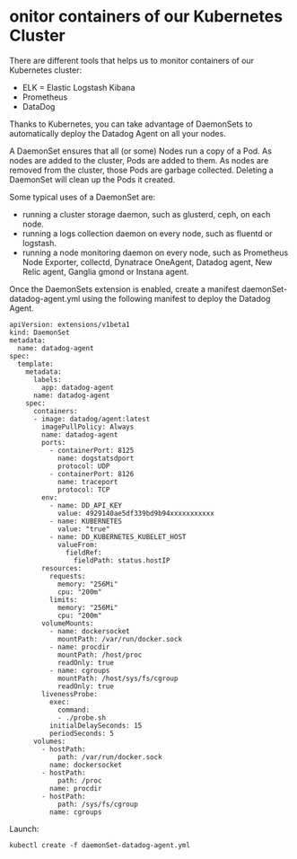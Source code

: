 # onitor containers of our Kubernetes Cluster

There are different tools that helps us to monitor containers of our Kubernetes cluster:
- ELK = Elastic Logstash Kibana
- Prometheus
- DataDog

Thanks to Kubernetes, you can take advantage of DaemonSets to automatically deploy the Datadog Agent on all your nodes.

A DaemonSet ensures that all (or some) Nodes run a copy of a Pod. As nodes are added to the cluster, Pods are added to them. As nodes are removed from the cluster, those Pods are garbage collected. Deleting a DaemonSet will clean up the Pods it created.

Some typical uses of a DaemonSet are:
- running a cluster storage daemon, such as glusterd, ceph, on each node.
- running a logs collection daemon on every node, such as fluentd or logstash.
- running a node monitoring daemon on every node, such as Prometheus Node Exporter, collectd, Dynatrace OneAgent, Datadog agent, New Relic agent, Ganglia gmond or Instana agent.

Once the DaemonSets extension is enabled, create a manifest daemonSet-datadog-agent.yml using the following manifest to deploy the Datadog Agent.
```console
apiVersion: extensions/v1beta1
kind: DaemonSet
metadata:
  name: datadog-agent
spec:
  template:
    metadata:
      labels:
        app: datadog-agent
      name: datadog-agent
    spec:
      containers:
      - image: datadog/agent:latest
        imagePullPolicy: Always
        name: datadog-agent
        ports:
          - containerPort: 8125
            name: dogstatsdport
            protocol: UDP
          - containerPort: 8126
            name: traceport
            protocol: TCP
        env:
          - name: DD_API_KEY
            value: 4929140ae5df339bd9b94xxxxxxxxxxx
          - name: KUBERNETES
            value: "true"
          - name: DD_KUBERNETES_KUBELET_HOST
            valueFrom:
              fieldRef:
                fieldPath: status.hostIP
        resources:
          requests:
            memory: "256Mi"
            cpu: "200m"
          limits:
            memory: "256Mi"
            cpu: "200m"
        volumeMounts:
          - name: dockersocket
            mountPath: /var/run/docker.sock
          - name: procdir
            mountPath: /host/proc
            readOnly: true
          - name: cgroups
            mountPath: /host/sys/fs/cgroup
            readOnly: true
        livenessProbe:
          exec:
            command:
            - ./probe.sh
          initialDelaySeconds: 15
          periodSeconds: 5
      volumes:
        - hostPath:
            path: /var/run/docker.sock
          name: dockersocket
        - hostPath:
            path: /proc
          name: procdir
        - hostPath:
            path: /sys/fs/cgroup
          name: cgroups
```      
    
Launch:
```console
kubectl create -f daemonSet-datadog-agent.yml
```
